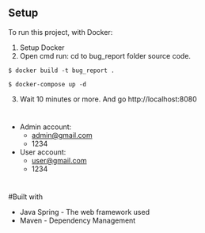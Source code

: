## Setup
To run this project, with Docker:
1. Setup Docker
2. Open cmd run:
cd to bug_report folder source code.
```
$ docker build -t bug_report .
```
```
$ docker-compose up -d
```
3. Wait 10 minutes or more. And go http://localhost:8080
#
- Admin account:
  - admin@gmail.com
  - 1234
- User account:
  - user@gmail.com
  - 1234
#
#Built with
- Java Spring  - The web framework used
- Maven - Dependency Management
